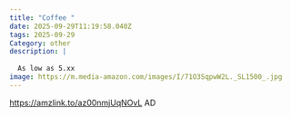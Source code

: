 ```yaml
---
title: "Coffee "
date: 2025-09-29T11:19:58.040Z
tags: 2025-09-29
Category: other
description: |
  
  As low as 5.xx 
image: https://m.media-amazon.com/images/I/71O3SqpwW2L._SL1500_.jpg
---
```

https://amzlink.to/az00nmjUqNOvL
AD